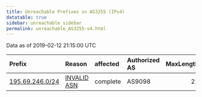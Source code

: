 ```yaml
---
title: Unreachable Prefixes in AS3255 (IPv4)
datatable: true
sidebar: unreachable_sidebar
permalink: unreachable_AS3255-v4.html
---
```


Data as of 2019-02-12 21:15:00 UTC


<div class="datatable-begin"></div>

| Prefix                                                   | Reason                                                                                                | affected   | Authorized AS   |   MaxLength | Anchor                                         |   unreachable /24s |
|:---------------------------------------------------------|:------------------------------------------------------------------------------------------------------|:-----------|:----------------|------------:|:-----------------------------------------------|-------------------:|
| [195.69.246.0/24](https://stat.ripe.net/195.69.246.0/24) | [INVALID ASN](https://rpki-validator.ripe.net/announcement-preview?asn=AS3255&prefix=195.69.246.0/24) | complete   | AS9098          |          22 | [RIPE](unreachable_RIPE_NCC_RPKI_Root-v4.html) |                  1 |

<div class="datatable-end"></div>